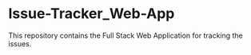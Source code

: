# Issue-Tracker_Web-App
This repository contains the Full Stack Web Application for tracking the issues.
